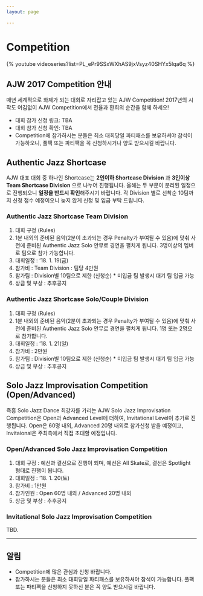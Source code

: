 ```yaml
---
layout: page

---
```

# Competition

{% youtube videoseries?list=PL_ePr9SSxWXhAS9jxVsyz40SHYx5Iqa6q %}

## AJW 2017 Competition 안내

매년 세계적으로 화제가 되는 대회로 자리잡고 있는 AJW Competition! 2017년의 시작도 어김없이 AJW Competition에서 전율과 환희의 순간을 함께 하세요!

* 대회 참가 신청 링크: TBA
* 대회 참가 신청 확인: TBA
* Competition에 참가하시는 분들은 최소 대회당일 파티패스를 보유하셔야 참석이 가능하오니, 풀팩 또는 파티팩을 꼭 신청하시거나 양도 받으시길 바랍니다.

## Authentic Jazz Shortcase

AJW 대표 대회 중 하나인 Shortcase는 **2인이하 Shortcase Division** 과 **3인이상 Team Shortcase Division** 으로 나누어 진행됩니다. 올해는 두 부문이 분리된 일정으로 진행되오니 **일정을 반드시 확인**해주시기 바랍니다. 각 Division 별로 선착순 10팀까지 신청 접수 예정이오니 늦지 않게 신청 및 입금 부탁 드립니다.

### Authentic Jazz Shortcase Team Division

1. 대회 규정 (Rules)
1. 1분 내외의 준비된 음악(2분이 초과되는 경우 Penalty가 부여될 수 있음)에 맞춰 사전에 준비된 Authentic Jazz Solo 안무로 경연을 펼치게 됩니다. 3명이상의 멤버로 팀으로 참가 가능합니다.
1. 대회일정 : ’18. 1. 19(금)
1. 참가비 : Team Division : 팀당 4만원
1. 참가팀 : Division별 10팀으로 제한 (신청순) * 미입금 팀 발생시 대기 팀 입금 가능
1. 상금 및 부상 : 추후공지

### Authentic Jazz Shortcase Solo/Couple Division

1. 대회 규정 (Rules)
1. 1분 내외의 준비된 음악(2분이 초과되는 경우 Penalty가 부여될 수 있음)에 맞춰 사전에 준비된 Authentic Jazz Solo 안무로 경연을 펼치게 됩니다. 1명 또는 2명으로 참가합니다.
1. 대회일정 : ’18. 1. 21(일)
1. 참가비 : 2만원
1. 참가팀 : Division별 10팀으로 제한 (신청순) * 미입금 팀 발생시 대기 팀 입금 가능
1. 상금 및 부상 : 추후공지

## Solo Jazz Improvisation Competition (Open/Advanced)

즉흥 Solo Jazz Dance 최강자를 가리는 AJW Solo Jazz Improvisation Competition은 Open과 Advanced Level에 더하여, Invitational Level이 추가로 진행됩니다. Open은 60명 내외, Advanced 20명 내외로 참가신청 받을 예정이고, Invitaional은 주최측에서 직접 초대할 예정입니다.

### Open/Advanced Solo Jazz Improvisation Competition

1. 대회 규정 : 예선과 결선으로 진행이 되며, 예선은 All Skate로, 결선은 Spotlight 형태로 진행이 됩니다.
1. 대회일정 : ’18. 1. 20(토)
1. 참가비 : 1만원
1. 참가인원 : Open 60명 내외 / Advanced 20명 내외
1. 상금 및 부상 : 추후공지

### Invitational Solo Jazz Improvisation Competition

TBD.

---

## 알림

* Competition에 많은 관심과 신청 바랍니다.
* 참가하시는 분들은 최소 대회당일 파티패스를 보유하셔야 참석이 가능합니다. 풀팩 또는 파티팩을 신청하지 못하신 분은 꼭 양도 받으시길 바랍니다.
